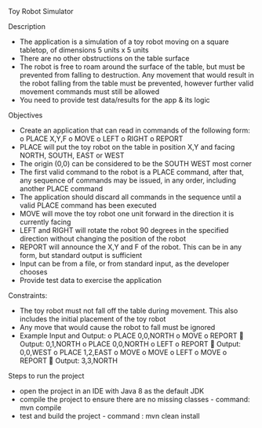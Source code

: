 Toy Robot Simulator

Description
-	The application is a simulation of a toy robot moving on a square tabletop, of dimensions 5 units x 5 units
-	There are no other obstructions on the table surface
-	The robot is free to roam around the surface of the table, but must be prevented from falling to destruction. Any movement that would result in the robot falling from the table must be prevented, however further valid movement commands must still be allowed
-	You need to provide test data/results for the app & its logic



Objectives
-	Create an application that can read in commands of the following form:
o	PLACE X,Y,F
o	MOVE
o	LEFT
o	RIGHT
o	REPORT
-	PLACE will put the toy robot on the table in position X,Y and facing NORTH, SOUTH, EAST or WEST
-	The origin (0,0) can be considered to be the SOUTH WEST most corner
-	The first valid command to the robot is a PLACE command, after that, any sequence of commands may be issued, in any order, including another PLACE command
-	The application should discard all commands in the sequence until a valid PLACE command has been executed
-	MOVE will move the toy robot one unit forward in the direction it is currently facing
-	LEFT and RIGHT will rotate the robot 90 degrees in the specified direction without changing the position of the robot
-	REPORT will announce the X,Y and F of the robot. This can be in any form, but standard output is sufficient
-	Input can be from a file, or from standard input, as the developer chooses
-	Provide test data to exercise the application



Constraints:
-	The toy robot must not fall off the table during movement. This also includes the initial placement of the toy robot
-	Any move that would cause the robot to fall must be ignored
-	Example Input and Output:
o	PLACE 0,0,NORTH
o	MOVE
o	REPORT
	Output: 0,1,NORTH
o	PLACE 0,0,NORTH
o	LEFT
o	REPORT
	Output: 0,0,WEST
o	PLACE 1,2,EAST
o	MOVE
o	MOVE
o	LEFT
o	MOVE
o	REPORT
	Output: 3,3,NORTH


Steps to run the project

- open the project in an IDE with Java 8 as the default JDK
- compile the project to ensure there are no missing classes - command: mvn compile
- test and build the project - command : mvn clean install